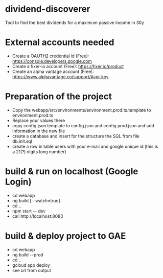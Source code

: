 # dividend-discoverer
Tool to find the best dividends for a maximum passive income in 30y

# External accounts needed
- Create a OAUTH2 credential id (Free): https://console.developers.google.com
- Create a fixer-io account (Free): https://fixer.io/product
- Create an alpha vantage account (Free): https://www.alphavantage.co/support/#api-key

# Preparation of the project
- Copy the webapp/src/environments/environment.prod.ts.template to environment.prod.ts
- Replace your values there
- copy config.json.template to config.json and config.prod.json and add information in the new file
- create a database and insert for the structure the SQL from file db.init.sql
- create a row in table users with your e-mail and google unique id (this is a 21(?) digits long number)

# build & run on localhost (Google Login)
- cd webapp
- ng build [--watch=true]
- cd ..
- npm start -- dev
- call http://localhost:8080

# build & deploy project to GAE
- cd webapp
- ng build --prod
- cd ..
- gcloud app deploy
- see url from output